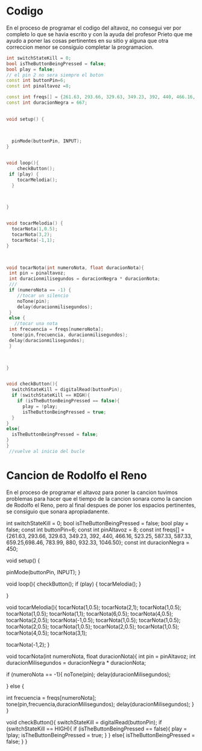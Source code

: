 # Codigo

En el proceso de programar el codigo del altavoz, no consegui ver por completo lo que se havia escrito y con la ayuda del profesor Prieto que me ayudo a poner las cosas pertinentes en su sitio y alguna que otra correccion menor se consiguio completar la programacion.

```C++
int switchStateKill = 0;
bool isTheButtonBeingPressed = false;
bool play = false;
// el pin 2 no sera siempre el boton
const int buttonPin=6;
const int pinaltavoz =8;

const int freqs[] = {261.63, 293.66, 329.63, 349.23, 392, 440, 466.16, 523.25, 587.33, 587.33, 659.25,698.46, 783.99, 880, 932.33, 1046.50};
const int duracionNegra = 667;

 
void setup() {
  

 
  pinMode(buttonPin, INPUT);
}


void loop(){
    checkButton();
 if (play) {
    tocarMelodia();
  }

  

}


void tocarMelodia() {
  tocarNota(1,0.5);
  tocarNota(3,2);
  tocarNota(-1,1);
}
 


void tocarNota(int numeroNota, float duracionNota){
 int pin = pinaltavoz;
 int duracionmilisegundos = duracionNegra * duracionNota;
 ///
 if (numeroNota == -1) {
    //tocar un silencio
    noTone(pin);
    delay(duracionmilisegundos);
 }
 else {
   //tocar una nota
 int frecuencia = freqs[numeroNota];
  tone(pin,frecuencia, duracionmilisegundos);
 delay(duracionmilisegundos);
 }
 


}


void checkButton(){
  switchStateKill = digitalRead(buttonPin);
  if (switchStateKill == HIGH){
    if (isTheButtonBeingPressed == false){
      play = !play;
      isTheButtonBeingPressed = true;
  }
}
else{
  isTheButtonBeingPressed = false;
}
}
 //vuelve al inicio del bucle


```
# Cancion de Rodolfo el Reno

En el proceso de programar el altavoz para poner la cancion tuvimos problemas para hacer que el tiempo de la cancion sonara como la cancion de Rodolfo el Reno, pero al final despues de poner los espacios pertinentes, se consiguio que sonara apropiadanente.

int switchStateKill = 0;
bool isTheButtonBeingPressed = false;
bool play = false;
const int buttonPin=6;
const int pinAltavoz = 8;
const int freqs[] = {261.63, 293.66, 329.63, 349.23, 392, 440, 466.16, 523.25, 587.33, 587.33, 659.25,698.46, 783.99, 880, 932.33, 1046.50};
const int duracionNegra = 450;

 
void setup() {
  
  
   pinMode(buttonPin, INPUT);
}


void loop(){
    checkButton();
 if (play) {
   tocarMelodia();
  }

}

void tocarMelodia(){
  tocarNota(1,0.5);
  tocarNota(2,1);
  tocarNota(1,0.5);
  tocarNota(1,0.5);
  tocarNota(1,1);
  tocarNota(6,0.5);
  tocarNota(4,0.5);
  tocarNota(2,0.5);
  tocarNota(-1,0.5);
  tocarNota(1,0.5);
  tocarNota(1,0.5);
  tocarNota(2,0.5);
  tocarNota(1,0.5);
  tocarNota(2,0.5);
  tocarNota(1,0.5);
  tocarNota(4,0.5);
  tocarNota(3,1);

  tocarNota(-1,2);
}

void tocarNota(int numeroNota, float duracionNota){
  int pin = pinAltavoz;
  int duracionMilisegundos = duracionNegra * duracionNota;
  
  if (numeroNota == -1){
    noTone(pin);
    delay(duracionMilisegundos);
    
  }
  else { 
   
  int frecuencia = freqs[numeroNota];
  tone(pin,frecuencia,duracionMilisegundos);
  delay(duracionMilisegundos);
  }
}

void checkButton(){
  switchStateKill = digitalRead(buttonPin);
  if (switchStateKill == HIGH){
    if (isTheButtonBeingPressed == false){
      play = !play;
      isTheButtonBeingPressed = true;
  }
}
else{
  isTheButtonBeingPressed = false;
}
}


